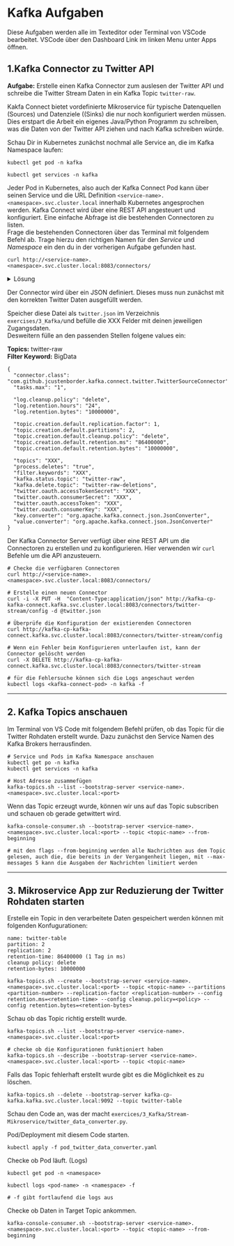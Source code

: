 # Kafka Aufgaben
Diese Aufgaben werden alle im Texteditor oder Terminal von VSCode bearbeitet.
VSCode über den Dashboard Link im linken Menu unter Apps öffnen.

## 1.Kafka Connector zu Twitter API
**Aufgabe:**
Erstelle einen Kafka Connector zum auslesen der Twitter API und schreibe die Twitter Stream Daten in ein Kafka Topic `twitter-raw`.  

Kakfa Connect bietet vordefinierte Mikroservice für typische Datenquellen (Sources) und Datenziele ((Sinks) die nur noch konfiguriert werden müssen. Dies erstpart die Arbeit ein eigenes Java/Python Programm zu schreiben, was die Daten von der Twitter API ziehen und nach Kafka schreiben würde.

Schau Dir in Kubernetes zunächst nochmal alle Service an, die im Kafka Namespace laufen:

```
kubectl get pod -n kafka

kubectl get services -n kafka
```

Jeder Pod in Kubernetes, also auch der Kafka Connect Pod kann über seinen Service und die URL Definition `<service-name>.<namespace>.svc.cluster.local` innerhalb Kubernetes angesprochen werden. 
Kafka Connect wird über eine REST API angesteuert und konfiguriert. Eine einfache Abfrage ist die bestehenden Connectoren zu listen.   
Frage die bestehenden Connectoren über das Terminal mit folgendem Befehl ab. Trage hierzu den richtigen Namen für den *Service* und *Namespace* ein den du in der vorherigen Aufgabe gefunden hast.

```
curl http://<service-name>.<namespace>.svc.cluster.local:8083/connectors/
```


<details>
<summary>Lösung</summary>
<p>

```
curl http://kafka-cp-kafka-connect.kafka.svc.cluster.local:8083/connectors/
```

</details>
</p>




Der Connector wird über ein JSON definiert. Dieses muss nun zunächst mit den korrekten Twitter Daten ausgefüllt werden.  

Speicher diese Datei als `twitter.json` im Verzeichnis `exercises/3_Kafka/`und befülle die XXX Felder mit deinen jeweiligen Zugangsdaten. <br>
Desweitern fülle an den passenden Stellen folgene values ein:


**Topics:** twitter-raw <br>
**Filter Keyword:** BigData


```
{
  "connector.class": "com.github.jcustenborder.kafka.connect.twitter.TwitterSourceConnector",
  "tasks.max": "1",

  "log.cleanup.policy": "delete",
  "log.retention.hours": "24",
  "log.retention.bytes": "10000000",

  "topic.creation.default.replication.factor": 1,
  "topic.creation.default.partitions": 2,
  "topic.creation.default.cleanup.policy": "delete",
  "topic.creation.default.retention.ms": "86400000",
  "topic.creation.default.retention.bytes": "10000000",

  "topics": "XXX",
  "process.deletes": "true",
  "filter.keywords": "XXX",
  "kafka.status.topic": "twitter-raw",
  "kafka.delete.topic": "twitter-raw-deletions",
  "twitter.oauth.accessTokenSecret": "XXX",
  "twitter.oauth.consumerSecret": "XXX",
  "twitter.oauth.accessToken": "XXX",
  "twitter.oauth.consumerKey": "XXX",
  "key.converter": "org.apache.kafka.connect.json.JsonConverter",
  "value.converter": "org.apache.kafka.connect.json.JsonConverter"
}

```

Der Kafka Connector Server verfügt über eine REST API um die Connectoren zu erstellen und zu konfigurieren.
Hier verwenden wir `curl` Befehle um die API anzusteuern.

```
# Checke die verfügbaren Connectoren
curl http://<service-name>.<namespace>.svc.cluster.local:8083/connectors/

# Erstelle einen neuen Connector
curl -i -X PUT -H  "Content-Type:application/json" http://kafka-cp-kafka-connect.kafka.svc.cluster.local:8083/connectors/twitter-stream/config -d @twitter.json

# Überprüfe die Konfiguration der existierenden Connectoren
curl http://kafka-cp-kafka-connect.kafka.svc.cluster.local:8083/connectors/twitter-stream/config

# Wenn ein Fehler beim Konfigurieren unterlaufen ist, kann der Connector gelöscht werden
curl -X DELETE http://kafka-cp-kafka-connect.kafka.svc.cluster.local:8083/connectors/twitter-stream

# für die Fehlersuche können sich die Logs angeschaut werden
kubectl logs <kafka-connect-pod> -n kafka -f
```

---

## 2. Kafka Topics anschauen

Im Terminal von VS Code mit folgendem Befehl prüfen, ob das Topic für die Twitter Rohdaten erstellt wurde.
Dazu zunächst den Service Namen des Kafka Brokers herrausfinden.

```
# Service und Pods im Kafka Namespace anschauen
kubectl get po -n kafka
kubectl get services -n kafka

# Host Adresse zusammefügen
kafka-topics.sh --list --bootstrap-server <service-name>.<namespace>.svc.cluster.local:<port>
```

Wenn das Topic erzeugt wurde, können wir uns auf das Topic subscriben und schauen ob gerade getwittert wird.

```
kafka-console-consumer.sh --bootstrap-server <service-name>.<namespace>.svc.cluster.local:<port> --topic <topic-name> --from-beginning

# mit den flags --from-beginning werden alle Nachrichten aus dem Topic gelesen, auch die, die bereits in der Vergangenheit liegen, mit --max-messages 5 kann die Ausgaben der Nachrichten limitiert werden
```


---

## 3. Mikroservice App zur Reduzierung der Twitter Rohdaten starten

Erstelle ein Topic in den verarbeitete Daten gespeichert werden können mit folgenden Konfugurationen:

```
name: twitter-table
partition: 2
replication: 2
retention-time: 86400000 (1 Tag in ms)
cleanup policy: delete
retention-bytes: 10000000
```

```
kafka-topics.sh --create --bootstrap-server <service-name>.<namespace>.svc.cluster.local:<port> --topic <topic-name> --partitions <partition-number> --replication-factor <replication-number> --config retention.ms=<retention-time> --config cleanup.policy=<policy> --config retention.bytes=<retention-bytes>
```

Schau ob das Topic richtig erstellt wurde.<br>

```
kafka-topics.sh --list --bootstrap-server <service-name>.<namespace>.svc.cluster.local:<port>

# checke ob die Konfigurationen funktioniert haben
kafka-topics.sh --describe --bootstrap-server <service-name>.<namespace>.svc.cluster.local:<port> --topic <topic-name>
```


Falls das Topic fehlerhaft erstellt wurde gibt es die Möglichkeit es zu löschen.

```
kafka-topics.sh --delete --bootstrap-server kafka-cp-kafka.kafka.svc.cluster.local:9092 --topic twitter-table
```


Schau den Code an, was der macht `exercices/3_Kafka/Stream-Mikroservice/twitter_data_converter.py`.

Pod/Deployment mit diesem Code starten.<br>

```
kubectl apply -f pod_twitter_data_converter.yaml
```

Checke ob Pod läuft. (Logs)<br>

```
kubectl get pod -n <namespace>

kubectl logs <pod-name> -n <namespace> -f

# -f gibt fortlaufend die logs aus
```


Checke ob Daten in Target Topic ankommen.<br>

```
kafka-console-consumer.sh --bootstrap-server <service-name>.<namespace>.svc.cluster.local:<port> --topic <topic-name> --from-beginning
```



